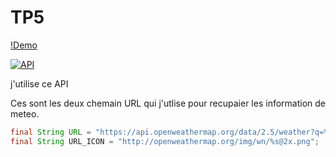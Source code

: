 # TP5


[!Demo](/screens/app_meteo.gif)

[![API](https://img.shields.io/badge/openweathermap-orange?label=API&query=https://openweathermap.org/api)](https://openweathermap.org/api) 

j'utilise ce API 

 

Ces sont les deux chemain URL qui j'utlise pour recupaier les information de meteo.


```java
final String URL = "https://api.openweathermap.org/data/2.5/weather?q=%s&units=metric&appid=key";
final String URL_ICON = "http://openweathermap.org/img/wn/%s@2x.png";
```
